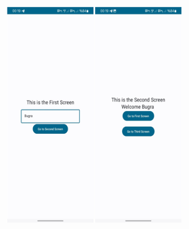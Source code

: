 



<div class="resimler">
    <img src="https://github.com/Bugrakaraahmetoglu/NavController-passing-variables-compose/blob/main/first_screen.jpg" width="200" height="500">
    <img src="https://github.com/Bugrakaraahmetoglu/NavController-passing-variables-compose/blob/main/second_screen.jpg" width="200" height="500">
</div>



